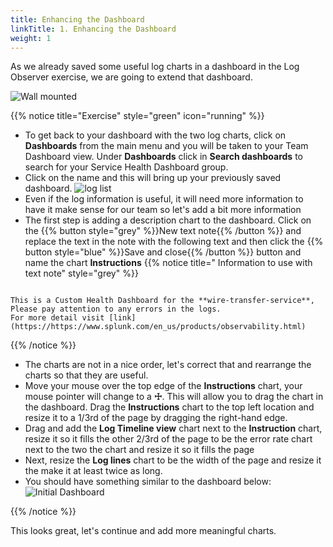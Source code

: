 ```yaml
---
title: Enhancing the Dashboard
linkTitle: 1. Enhancing the Dashboard
weight: 1
---
```


As we already saved some useful log charts in a dashboard in the Log Observer exercise, we are going to extend that dashboard.

 ![Wall mounted](../images/wall-mount.png)

{{% notice title="Exercise" style="green" icon="running" %}}

* To get back to your dashboard with the two log charts, click on **Dashboards** from the main menu and you will be taken to your Team Dashboard view. Under **Dashboards** click in **Search dashboards** to search for your Service Health Dashboard group.
* Click on the name and this will bring up your previously saved dashboard.
  ![log list](../images/log-observer-custom-dashboard.png)
* Even if the log information is useful, it will need more information to have it make sense for our team so let's add a bit more information
* The first step is adding a description chart to the dashboard. Click on the {{% button style="grey" %}}New text note{{% /button %}} and replace the text in the note with the following text and then click the {{% button style="blue" %}}Save and close{{% /button %}} button and name the chart **Instructions**
{{% notice title=" Information to use with text note" style="grey" %}}

```text

This is a Custom Health Dashboard for the **wire-transfer-service**,  
Please pay attention to any errors in the logs.
For more detail visit [link](https://https://www.splunk.com/en_us/products/observability.html)

```

{{% /notice %}}

* The charts are not in a nice order, let's correct that and rearrange the charts so that they are useful.
* Move your mouse over the top edge of the **Instructions** chart, your mouse pointer will change to a **☩**. This will allow you to drag the chart in the dashboard. Drag the **Instructions** chart to the top left location and resize it to a 1/3rd of the page by dragging the right-hand edge.
* Drag and add the **Log Timeline view** chart next to the **Instruction** chart, resize it so it fills the other 2/3rd of the page to be the error rate chart next to the two the chart and resize it so it fills the page
* Next, resize the **Log lines** chart to be the width of the page and resize it the make it at least twice as long.
* You should have something similar to the dashboard below:
  ![Initial Dashboard](../images/initial-dashboard.png)

{{% /notice %}}

This looks great, let's continue and add more meaningful charts.
